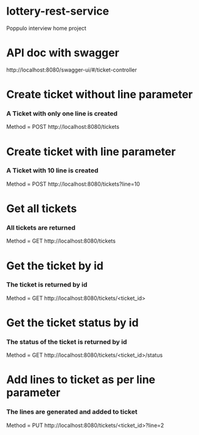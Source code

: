 # lottery-rest-service
Poppulo interview home project

# API doc with swagger
http://localhost:8080/swagger-ui/#/ticket-controller


# Create ticket without line parameter
### A Ticket with only one line is created
Method = POST
http://localhost:8080/tickets

# Create ticket with line parameter
### A Ticket with 10 line is created
Method = POST
http://localhost:8080/tickets?line=10

# Get all tickets
### All tickets are returned
Method = GET
http://localhost:8080/tickets

# Get the ticket by id
### The ticket is returned by id
Method = GET
http://localhost:8080/tickets/<ticket_id>

# Get the ticket status by id
### The status of the ticket is returned by id
Method = GET
http://localhost:8080/tickets/<ticket_id>/status

# Add lines to ticket as per line parameter
### The lines are generated and added to ticket
Method = PUT
http://localhost:8080/tickets/<ticket_id>?line=2
